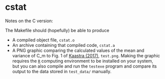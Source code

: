 # cstat
Notes on the C version:

The Makefile should (hopefully) be able to produce
* A compiled object file, `cstat.o`
* An archive containing that compiled code, `cstat.a`
* A PNG graphic comparing the calculated values of the mean and variance of C_m to Fig. 1 of [Kaastra (2017)](http://adsabs.harvard.edu/abs/2017A%26A...605A..51K), `test.png`. Making the graphic requires the [`R`](https://www.r-project.org/) computing environment to be installed on your system, but you can also compile and run the `testexe` program and compare its output to the data stored in `test_data/` manually.
